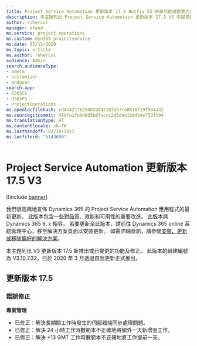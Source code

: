 ```yaml
---
title: Project Service Automation 更新版本 17.5 Hotfix V3 的新功能或變更內容
description: 本主題列出 Project Service Automation 更新版本 17.5 V3 中提供的功能和修正。
author: ruhercul
manager: kfend
ms.service: project-operations
ms.custom: dyn365-projectservice
ms.date: 03/13/2020
ms.topic: article
ms.author: ruhercul
audience: Admin
search.audienceType:
- admin
- customizer
- enduser
search.app:
- D365CE
- D365PS
- ProjectOperations
ms.openlocfilehash: cd4142176258820f4718f457ca8610f19f584a32
ms.sourcegitcommit: 418fa1fe9d605b8faccc2d5dee1b04b4e753f194
ms.translationtype: HT
ms.contentlocale: zh-TW
ms.lasthandoff: 02/10/2021
ms.locfileid: "5143690"
---
```

# <a name="project-service-automation-update-release-175-v3"></a>Project Service Automation 更新版本 17.5 V3

[!include [banner](../includes/psa-now-project-operations.md)]

我們很高興地宣佈 Dynamics 365 的 Project Service Automation 應用程式的最新更新。 此版本包含一些對品質、效能和可用性的重要改進。  此版本與 Dynamics 365 9. x 相容。 若要更新至此版本，請前往 Dynamics 365 online 系統管理中心，移至解決方案頁面以安裝更新。 如需詳細資訊，請參閱[安裝、更新或移除偏好的解決方案](https://docs.microsoft.com/power-platform/admin/install-remove-preferred-solution)。

本主題列出 V3 更新版本 17.5 新推出或已變更的功能及修正。 此版本的組建編號為 V3.10.7.32，已於 2020 年 3 月透過自我更新正式推出。


## <a name="update-release-175"></a>更新版本 17.5

### <a name="bug-fixes"></a>錯誤修正


**專案管理**

- 已修正：解決長期間工作時發生的伺服器端同步處理問題。
- 已修正：解決 24 小時工作時數範本不正確地將額外一天新增至工作。
- 已修正：解決 +13 GMT 工作時數範本不正確地將工作提前一天。

